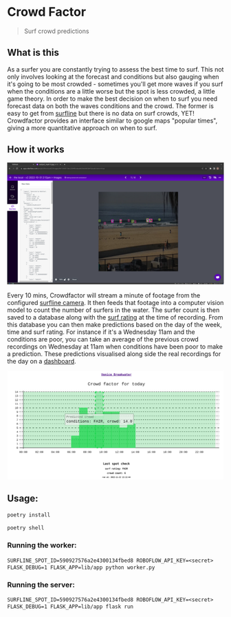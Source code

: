 # Crowd Factor

> Surf crowd predictions

## What is this

As a surfer you are constantly trying to assess the best time to surf. This not only involves looking at the forecast and conditions but also gauging when it's going to be most crowded - sometimes you'll get more waves if you surf when the conditions are a little worse but the spot is less crowded, a little game theory. In order to make the best decision on when to surf you need forecast data on both the waves conditions and the crowd. The former is easy to get from [surfline](https://www.surfline.com/) but there is no data on surf crowds, YET! Crowdfactor provides an interface similar to google maps "popular times", giving a more quantitative approach on when to surf.      

## How it works

![Vision model counting surfers](./img/prediction.png)

Every 10 mins, Crowdfactor will stream a minute of footage from the configured [surfline camera](https://www.surfline.com/surf-report/venice-breakwater/590927576a2e4300134fbed8). It then feeds that footage into a computer vision model to count the number of surfers in the water. The surfer count is then saved to a database along with the [surf rating](https://www.surfline.com/surf-news/surflines-rating-surf-heights-quality/1417) at the time of recording. From this database you can then make predictions based on the day of the week, time and surf rating. For instance if it's a Wednesday 11am and the conditions are poor, you can take an average of the previous crowd recordings on Wednesday at 11am when conditions have been poor to make a prediction. These predictions visualised along side the real recordings for the day on a [dashboard](https://9d6cb911e0cb153469c25e3e910ac831.balena-devices.com/).

![Dashboard](./img/dashboard.png)

## Usage:

```
poetry install
```

```
poetry shell
```

### Running the worker:

```
SURFLINE_SPOT_ID=590927576a2e4300134fbed8 ROBOFLOW_API_KEY=<secret> FLASK_DEBUG=1 FLASK_APP=lib/app python worker.py
```

### Running the server:

```
SURFLINE_SPOT_ID=590927576a2e4300134fbed8 ROBOFLOW_API_KEY=<secret> FLASK_DEBUG=1 FLASK_APP=lib/app flask run 
```
